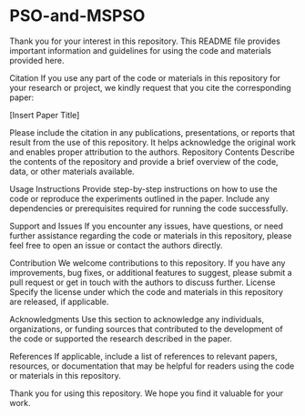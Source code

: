 # PSO-and-MSPSO
Thank you for your interest in this repository. This README file provides important information and guidelines for using the code and materials provided here.

Citation
If you use any part of the code or materials in this repository for your research or project, we kindly request that you cite the corresponding paper:

[Insert Paper Title]

Please include the citation in any publications, presentations, or reports that result from the use of this repository. It helps acknowledge the original work and enables proper attribution to the authors.
Repository Contents
Describe the contents of the repository and provide a brief overview of the code, data, or other materials available.

Usage Instructions
Provide step-by-step instructions on how to use the code or reproduce the experiments outlined in the paper. Include any dependencies or prerequisites required for running the code successfully.

Support and Issues
If you encounter any issues, have questions, or need further assistance regarding the code or materials in this repository, please feel free to open an issue or contact the authors directly.

Contribution
We welcome contributions to this repository. If you have any improvements, bug fixes, or additional features to suggest, please submit a pull request or get in touch with the authors to discuss further.
License
Specify the license under which the code and materials in this repository are released, if applicable.

Acknowledgments
Use this section to acknowledge any individuals, organizations, or funding sources that contributed to the development of the code or supported the research described in the paper.

References
If applicable, include a list of references to relevant papers, resources, or documentation that may be helpful for readers using the code or materials in this repository.

Thank you for using this repository. We hope you find it valuable for your work.
